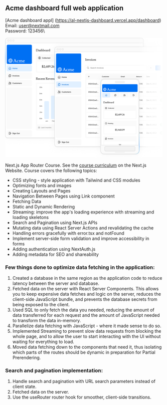 ## Acme dashboard full web application

[Acme dashboard appl] (https://al-nextjs-dashboard.vercel.app/dashboard)\
Email: user@nextmail.com\
Password: 123456\

<img src="./public/hero-desktop.png" alt="Acme full web application" style="max-width: 100%;"/>

Next.js App Router Course. See the [course curriculum](https://nextjs.org/learn) on the Next.js Website. Course covers the following topics:

- CSS styling - style application with Tailwind and CSS modules
- Optimizing fonts and images
- Creating Layouts and Pages
- Navigation Between Pages using Link component
- Fetching Data
- Static and Dynamic Rendering
- Streaming: improve the app's loading experience with streaming and loading skeletons
- Search and Pagination using Next.js APIs
- Mutating data using React Server Actions and revalidating the cache
- Handling errors gracefully with error.tsx and notFound
- Implement server-side form validation and improve accessibility in forms
- Adding authentication using NextAuth.js
- Adding metadata for SEO and shareability

### Few things done to optimize data fetching in the application:

1. Created a database in the same region as the application code to reduce latency between the server and database.
2. Fetched data on the server with React Server Components. This allows you to keep expensive data fetches and logic on the server, reduces the client-side JavaScript bundle, and prevents the database secrets from being exposed to the client.
3. Used SQL to only fetch the data you needed, reducing the amount of data transferred for each request and the amount of JavaScript needed to transform the data in-memory.
4. Parallelize data fetching with JavaScript - where it made sense to do so.
5. Implemented Streaming to prevent slow data requests from blocking the whole page, and to allow the user to start interacting with the UI without waiting for everything to load.
6. Moved data fetching down to the components that need it, thus isolating which parts of the routes should be dynamic in preparation for Partial Prerendering.

### Search and pagination implementation:

1. Handle search and pagination with URL search parameters instead of client state.
2. Fetched data on the server.
3. Use the useRouter router hook for smoother, client-side transitions.
